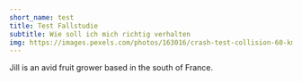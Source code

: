 ```yaml
---
short_name: test
title: Test Fallstudie
subtitle: Wie soll ich mich richtig verhalten
img: https://images.pexels.com/photos/163016/crash-test-collision-60-km-h-distraction-163016.jpeg?auto=compress&cs=tinysrgb&dpr=3&h=750&w=1260
---
```

Jill is an avid fruit grower based in the south of France.
